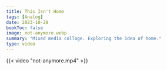 ```yaml
---
title: This Isn't Home
tags: [Analog]
date: 2023-10-28
bookToc: false
image: not-anymore.webp
summary: "Mixed media collage. Exploring the idea of home."
type: video
---
```


{{< video "not-anymore.mp4" >}}
